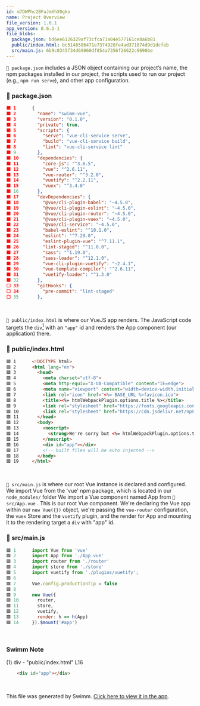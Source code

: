 ```yaml
---
id: m7DWPhc2BFaJmXhX0gko
name: Project Overview
file_version: 1.0.1
app_version: 0.6.1-1
file_blobs:
  package.json: bd6ee6126329af73cfca71a04e577161ce8a6b81
  public/index.html: bc5146586471e7374928fe4ad371074d9d1dcfeb
  src/main.js: 6b9c0345f34d69060df854a7356f26622c9690be
---
```


`📄 package.json` includes a JSON object containing our project’s name, the npm packages installed in our project, the scripts used to run our project (e.g., `npm run serve`), and other app configuration.
<!-- NOTE-swimm-snippet: the lines below link your snippet to Swimm -->
### 📄 package.json
```json
🟩 1      {
🟩 2        "name": "swimm-vue",
🟩 3        "version": "0.1.0",
🟩 4        "private": true,
🟩 5        "scripts": {
🟩 6          "serve": "vue-cli-service serve",
🟩 7          "build": "vue-cli-service build",
🟩 8          "lint": "vue-cli-service lint"
🟩 9        },
🟩 10       "dependencies": {
🟩 11         "core-js": "^3.6.5",
🟩 12         "vue": "^2.6.11",
🟩 13         "vue-router": "^3.2.0",
🟩 14         "vuetify": "^2.2.11",
🟩 15         "vuex": "^3.4.0"
🟩 16       },
🟩 17       "devDependencies": {
🟩 18         "@vue/cli-plugin-babel": "~4.5.0",
🟩 19         "@vue/cli-plugin-eslint": "~4.5.0",
🟩 20         "@vue/cli-plugin-router": "~4.5.0",
🟩 21         "@vue/cli-plugin-vuex": "~4.5.0",
🟩 22         "@vue/cli-service": "~4.5.0",
🟩 23         "babel-eslint": "^10.1.0",
🟩 24         "eslint": "^7.29.0",
🟩 25         "eslint-plugin-vue": "^7.11.1",
🟩 26         "lint-staged": "^11.0.0",
🟩 27         "sass": "^1.19.0",
🟩 28         "sass-loader": "^12.1.0",
🟩 29         "vue-cli-plugin-vuetify": "~2.4.1",
🟩 30         "vue-template-compiler": "^2.6.11",
🟩 31         "vuetify-loader": "^1.3.0"
🟩 32       },
⬜ 33       "gitHooks": {
⬜ 34         "pre-commit": "lint-staged"
⬜ 35       },
```

<br/>

`📄 public/index.html` is where our VueJS app renders.
The JavaScript code targets the `div`[<sup>1</sup>](#1) with an `"app"` id and renders the App component (our application) there.
<!-- NOTE-swimm-snippet: the lines below link your snippet to Swimm -->
### 📄 public/index.html
```html
🟩 1      <!DOCTYPE html>
🟩 2      <html lang="en">
🟩 3        <head>
🟩 4          <meta charset="utf-8">
🟩 5          <meta http-equiv="X-UA-Compatible" content="IE=edge">
🟩 6          <meta name="viewport" content="width=device-width,initial-scale=1.0">
🟩 7          <link rel="icon" href="<%= BASE_URL %>favicon.ico">
🟩 8          <title><%= htmlWebpackPlugin.options.title %></title>
🟩 9          <link rel="stylesheet" href="https://fonts.googleapis.com/css?family=Roboto:100,300,400,500,700,900">
🟩 10         <link rel="stylesheet" href="https://cdn.jsdelivr.net/npm/@mdi/font@latest/css/materialdesignicons.min.css">
🟩 11       </head>
🟩 12       <body>
🟩 13         <noscript>
🟩 14           <strong>We're sorry but <%= htmlWebpackPlugin.options.title %> doesn't work properly without JavaScript enabled. Please enable it to continue.</strong>
🟩 15         </noscript>
🟩 16         <div id="app"></div>
🟩 17         <!-- built files will be auto injected -->
🟩 18       </body>
🟩 19     </html>
```

<br/>

`📄 src/main.js` is where our root Vue instance is declared and configured.
We import Vue from the 'vue' npm package, which is located in our `node_modules/` folder
We import a Vue component named App from `📄 src/App.vue` . This is our root Vue component.
We're declaring the Vue app within our `new Vue({})` object, we're passing the `vue-router` configuration, the `vuex` Store and the `vuetify` plugin, and the render for App and mounting it to the rendering target a `div` with "app" id.
<!-- NOTE-swimm-snippet: the lines below link your snippet to Swimm -->
### 📄 src/main.js
```javascript
🟩 1      import Vue from 'vue'
🟩 2      import App from './App.vue'
🟩 3      import router from './router'
🟩 4      import store from './store'
🟩 5      import vuetify from './plugins/vuetify';
🟩 6      
🟩 7      Vue.config.productionTip = false
🟩 8      
🟩 9      new Vue({
🟩 10       router,
🟩 11       store,
🟩 12       vuetify,
🟩 13       render: h => h(App)
🟩 14     }).$mount('#app')
```

<br/>

<!-- THIS IS AN AUTOGENERATED SECTION. DO NOT EDIT THIS SECTION DIRECTLY -->
### Swimm Note

<a id="1">(1)</a> div - "public/index.html" L16
```html
    <div id="app"></div>
```

<br/>

This file was generated by Swimm. [Click here to view it in the app](https://app.swimm.io/#/repos/DvJKcoPbOxqDEprL3Lun/docs/m7DWPhc2BFaJmXhX0gko).